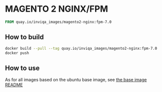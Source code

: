 # MAGENTO 2 NGINX/FPM

```Dockerfile
FROM quay.io/inviqa_images/magento2-nginx:fpm-7.0
```

## How to build
```bash
docker build --pull --tag quay.io/inviqa_images/magento2-nginx:fpm-7.0 --rm .
docker push
```

## How to use

As for all images based on the ubuntu base image, see
[the base image README](../../ubuntu/16.04/README.md)
